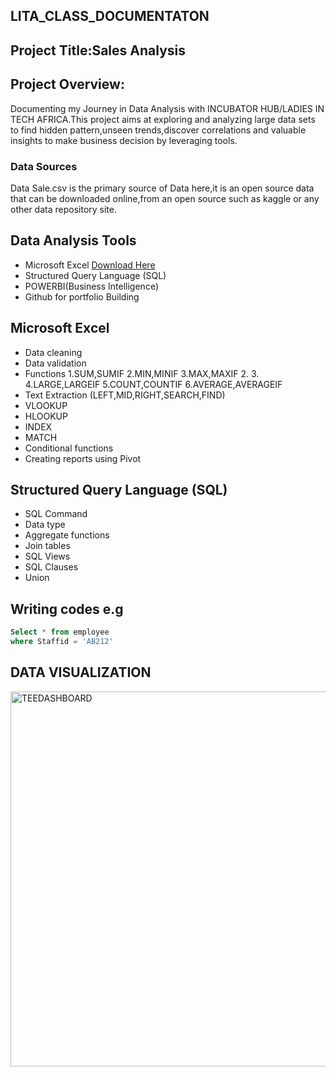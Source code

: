 ## LITA_CLASS_DOCUMENTATON
## Project Title:Sales Analysis
## Project Overview:
Documenting my Journey in Data Analysis with INCUBATOR HUB/LADIES IN TECH AFRICA.This project aims at exploring and analyzing large data sets to find hidden pattern,unseen trends,discover correlations and valuable insights to make business decision by leveraging tools.
### Data Sources
Data Sale.csv is the primary source of Data here,it is an open source data that can be downloaded online,from an open source such as kaggle or any other data repository site.
## Data Analysis Tools
- Microsoft Excel [Download Here](https://www.microsoft.com)
- Structured Query Language (SQL)
- POWERBI(Business Intelligence)
- Github for portfolio Building
## Microsoft Excel 
- Data cleaning
- Data validation
- Functions
  1.SUM,SUMIF
  2.MIN,MINIF
  3.MAX,MAXIF
  2.
  3.
  4.LARGE,LARGEIF
  5.COUNT,COUNTIF
  6.AVERAGE,AVERAGEIF
- Text Extraction (LEFT,MID,RIGHT,SEARCH,FIND)
- VLOOKUP
- HLOOKUP
- INDEX
- MATCH
- Conditional functions
- Creating reports using Pivot
  
## Structured Query Language (SQL)
- SQL Command
- Data type
- Aggregate functions
- Join tables
- SQL Views
- SQL Clauses
- Union

## Writing codes e.g
```SQL
Select * from employee
where Staffid = 'AB212'
```
## DATA VISUALIZATION

<img width="600" alt="TEEDASHBOARD" src="https://github.com/user-attachments/assets/d79f1ef8-12ae-4b72-a93e-dc5e94f3b1b0">



